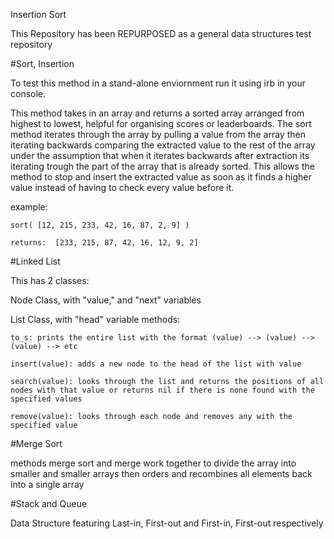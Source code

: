 Insertion Sort

This Repository has been REPURPOSED as a general data structures test repository

#Sort, Insertion

To test this method in a stand-alone enviornment run it using irb in your console.

This method takes in an array and returns a sorted array arranged from highest to lowest, helpful for organising scores or leaderboards.
The sort method iterates through the array by pulling a value from the array then iterating backwards comparing the extracted value to the rest of the array under the assumption that when it iterates backwards after extraction its iterating trough the part of the array that is already sorted. This allows the method to stop and insert the extracted value as soon as it finds a higher value instead of having to check every value before it.

example:

    sort( [12, 215, 233, 42, 16, 87, 2, 9] )

    returns:  [233, 215, 87, 42, 16, 12, 9, 2]


#Linked List

This has 2 classes:

  Node Class, with "value," and "next" variables

  List Class, with "head" variable
    methods:

    to_s: prints the entire list with the format (value) --> (value) --> (value) --> etc

    insert(value): adds a new node to the head of the list with value

    search(value): looks through the list and returns the positions of all nodes with that value or returns nil if there is none found with the specified values

    remove(value): looks through each node and removes any with the specified value


#Merge Sort

   methods merge sort and merge work together to divide the array into smaller and smaller arrays then orders and recombines all elements back into a single array

#Stack and Queue

  Data Structure featuring Last-in, First-out and First-in, First-out respectively

